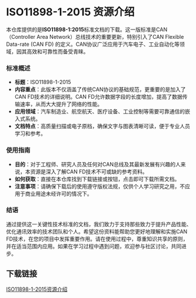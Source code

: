 # ISO11898-1-2015 资源介绍

本仓库提供的是**ISO11898-1:2015**标准文档的下载。这一版标准是CAN（Controller Area Network）总线技术的重要更新，特别引入了CAN Flexible Data-rate (CAN FD) 的定义。CAN协议广泛应用于汽车电子、工业自动化等领域，因其高效和可靠性而备受青睐。

### 标准概述

- **标题**：ISO11898-1-2015
- **内容重点**：此版本不仅涵盖了传统CAN协议的基础规范，更重要的是加入了CAN FD技术的详细说明。CAN FD允许数据字段的长度增加，提高了数据传输速率，从而大大提升了网络的性能。
- **应用领域**：汽车制造业、航空航天、医疗设备、工业控制等需要可靠通信的嵌入式系统。
- **文档特点**：高质量扫描或电子原档，确保文字与图表清晰可读，便于专业人员学习和参考。

### 使用指南

- **目的**：对于工程师、研究人员及任何对CAN总线及其最新发展有兴趣的人来说，本资源是深入了解CAN FD技术不可或缺的参考资料。
- **如何获取**：直接在本仓库找到下载链接或按钮，点击即可下载所需文档。
- **注意事项**：请确保下载后的使用遵守版权法规，仅供个人学习研究之用，不应用于商业用途未经许可的情况下。

### 结语

通过提供这一关键性技术标准的文档，我们致力于支持那些致力于提升产品性能、优化通讯效率的技术团队和个人。希望这份资料能帮助您更好地理解和实施CAN FD技术，在您的项目中发挥重要作用。请在使用过程中，尊重知识共享的原则，并在适当范围内应用。如果在学习过程中遇到问题，欢迎参与社区讨论，共同进步。

## 下载链接

[ISO11898-1-2015资源介绍](https://pan.quark.cn/s/6a92987260f4)